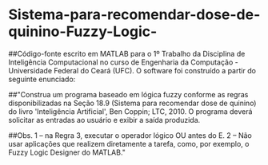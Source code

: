 # Sistema-para-recomendar-dose-de-quinino-Fuzzy-Logic-
##Código-fonte escrito em MATLAB para o 1º Trabalho da Disciplina de Inteligência Computacional no curso de Engenharia da Computação - Universidade Federal do Ceará (UFC). O software foi construído a partir do seguinte enunciado:

##"Construa um programa baseado em lógica fuzzy conforme as regras disponibilizadas na Seção 18.9 (Sistema para recomendar dose de quinino) do livro 'Inteligência Artificial', Ben Coppin; LTC, 2010. O programa deverá solicitar as entradas ao usuário e exibir a saída produzida.

##Obs.  1 – na Regra 3, executar o operador lógico OU antes do E.
      2 – Não usar aplicações que realizem diretamente a tarefa, como, por exemplo, o Fuzzy
      Logic Designer do MATLAB."
